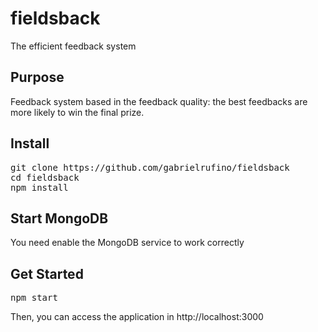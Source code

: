 # fieldsback

The efficient feedback system

## Purpose

Feedback system based in the feedback quality: the best feedbacks are more likely to win the final prize.

## Install

<pre>
git clone https://github.com/gabrielrufino/fieldsback
cd fieldsback
npm install
</pre>

## Start MongoDB

You need enable the MongoDB service to work correctly

## Get Started

<pre>
npm start
</pre>

Then, you can access the application  in http://localhost:3000
